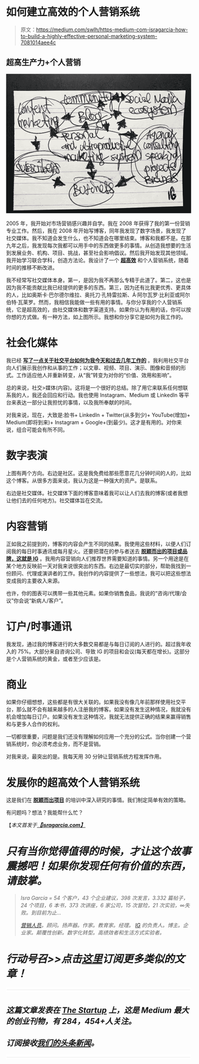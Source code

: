 # 如何建立高效的个人营销系统

> 原文：<https://medium.com/swlh/https-medium-com-isragarcia-how-to-build-a-highly-effective-personal-marketing-system-7081014aee4c>

## 超高生产力+个人营销

![](img/0d45865702175e305b96b560b8a1d5fb.png)

2005 年，我开始对市场营销感兴趣并自学。我在 2008 年获得了我的第一份营销专业工作。然后，我在 2008 年开始写博客，同年我发现了数字场景，我发现了社交媒体。我不知道会发生什么，也不知道会在哪里结束。博客和我都不是。在那九年之后，我发现每次我都可以用手中的东西做更多的事情。从创造我想要的生活到发展业务、机构、项目、挑战，甚至社会影响倡议。然后我开始发现其他领域。我开始学习联合学科，创造方法论。我设计了一个 [**超高效**](http://ultraproductividad.com/) 和个人营销系统，随着时间的推移不断改进。

我不经常写社交媒体本身。第一，是因为我不再那么专精于此道了。第二，这也是因为我不能贡献比我已经提供的更多的东西。第三，因为还有比我更优秀、更具体的人，比如奥斯卡·巴尔德尔维拉、奥托刀·孔特雷拉斯、Á·阿尔瓦罗·比利亚或阿尔伯特·瓦莱罗。然而，我相信我能做一些有用的事情。与你分享我的个人营销系统，它是超高效的，由社交媒体和数字渠道支持。如果你认为有用的话，你可以按你想的方式做。有一种方法，如上图所示。我想和你分享它是如何为我工作的。

# 社会化媒体

我已经 [**写了一点关于社交平台如何为我今天和过去几年工作的**](https://isragarcia.com/category/social-media) 。我利用社交平台向人们展示我创作和从事的工作；以文章、视频、项目、演示、图像和音频的形式。工作适应他人并重新转变，从“我”转变为对你的“价值、效用和影响”。

总的来说，社交>媒体(内容)。这将是一个很好的总结。除了用它来联系任何想联系我的人，我还会回应和行动。我也使用 Instagram、Medium 或 LinkedIn 等平台来表达一部分让我担忧的事情，以及我所奉献的时间。

对我来说，现在，大致是:脸书+ LinkedIn + Twitter(从多到少)+ YouTube(增加)+ Medium(即将到来)+ Instagram + Google+(到最少)。这才是有用的。对你来说，组合可能会有所不同。

# 数字表演

上图有两个方向。右边是社区。这是我免费给那些愿意花几分钟时间的人的，比如这个博客。从很多方面来说，我认为这是一种强大的资产。是联系。

右边是社交媒体。社交媒体下面的博客意味着我可以让人们去我的博客(或者我想让他们去的任何地方)。社交媒体旨在交流。

# 内容营销

正如我之前提到的，博客的内容会产生不同的结果。我使用这些材料，以便人们订阅我的每日时事通讯或每月星火。还要把潜在的参与者送去 [**脱颖而出的项目或品牌，这就是 IG**](http://thisisig.com/) 。我用内容营销向人们推荐世界需要知道的事情。另一个用途是在某个地方反映前一天对我来说很突出的东西。右边是最切实的部分，帮助我找到一份顾问、代理或演讲者的工作。我创作的内容提供了一些想法，我可以把这些想法变成我的主要收入来源。

也许，你的图表可以携带一些其他元素。如果你销售食品，我说的“咨询/代理/会议”你会说“新病人/客户”。

# 订户/时事通讯

我发现，通过我的博客进行的大多数交易都是与每日订阅的人进行的。超过我年收入的 75%。大部分来自咨询公司、导致 IG 的项目和会议(每天都在增长)。这部分是个人营销系统的黄金，或者至少应该是。

# 商业

如果你仔细想想，这些都是有很大关联的。如果我没有像几年前那样使用社交平台，那么就不会有越来越多的人注册我的博客。如果没有发生这种情况，我就没有机会增加每日订户。如果没有发生这种情况，我就无法提供正确的结果来赢得销售和与更多人合作的权利。

一切都很重要，问题是我们还没有理解如何应用一个充分的公式。当你创建一个营销系统时，你必须考虑业务，而不是营销。

对我来说，最突出的是。我每天用 30 分钟让营销系统方程发挥作用。

# 发展你的超高效个人营销系统

这是我们在 [**脱颖而出项目**](http://standout.es/en/) 的培训中深入研究的事情。我们制定简单有效的策略。

有问题吗？想法？我能帮什么忙？

【*本文首发于*[***【isragarcia.com】***](https://isragarcia.com/personal-marketing-system)

# *只有当你觉得值得的时候，才让这个故事震撼吧！如果你发现任何有价值的东西，请鼓掌。*

> *Isra García = 54 个客户，43 个企业建议，398 次发言，3.332 篇帖子，24 个项目，6 本书，373 次讲座，6 家公司，15 次冒险，21 次实验，∞失败。到目前为止…*
> 
> *[营销人员](https://isragarcia.com/wp/marketer)。顾问。扬声器。作家。教育家。经理。 [IG](http://thisisig.com) 的负责人。博主。企业家。颠覆性创新。数字化转型。高绩效者和生活方式实验者。*

# *行动号召>>点击[这里](http://feeds.feedburner.com/isragarcia)订阅更多类似的文章！*

*![](img/731acf26f5d44fdc58d99a6388fe935d.png)*

## *这篇文章发表在 [The Startup](https://medium.com/swlh) 上，这是 Medium 最大的创业刊物，有 284，454+人关注。*

## *订阅接收[我们的头条新闻](http://growthsupply.com/the-startup-newsletter/)。*

*![](img/731acf26f5d44fdc58d99a6388fe935d.png)*